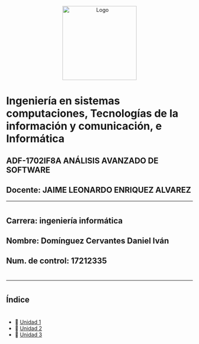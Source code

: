 <p align="center">
    <img alt="Logo" src="https://www.tijuana.tecnm.mx/wp-content/themes/tecnm/images/logo_TECT.png" width=200 height=200>
</p>

# Ingeniería en sistemas computaciones, Tecnologías de la información y comunicación, e Informática
## ADF-1702IF8A ANÁLISIS AVANZADO DE SOFTWARE
## Docente: JAIME LEONARDO ENRIQUEZ ALVAREZ
___
#
## Carrera: ingeniería informática
## Nombre: Domínguez Cervantes Daniel Iván
## Num. de control: 17212335
#
___
#
## Índice 
#
- :file_folder: [Unidad 1](./Unidad_1)
- :file_folder: [Unidad 2](./Unidad_2)
- :file_folder: [Unidad 3](./Unidad_3)